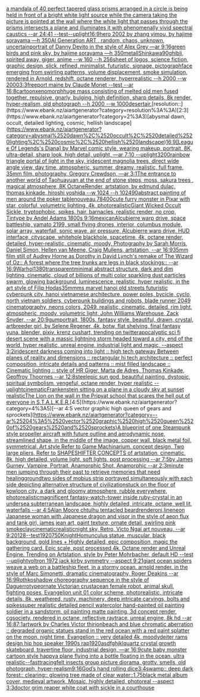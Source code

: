 [a mandala of 40 perfect tapered glass prisms arranged in a circle is being held in front of a bright white light source while the camera taking the picture is pointed at the wall where the white light that passes through the prisms intersects a plane and illuminates it with phenomenally vivid spectral caustics --ar 24:41 --test](https://www.ebank.nz/aiartgenerator?category=a%2520mandala%2520of%252040%2520perfect%2520tapered%2520glass%2520prisms%2520arranged%2520in%2520a%2520circle%2520is%2520being%2520held%2520in%2520front%2520of%2520a%2520bright%2520white%2520light%2520source%2520while%2520the%2520camera%2520taking%2520the%2520picture%2520is%2520pointed%2520at%2520the%2520wall%2520where%2520the%2520white%2520light%2520that%2520passes%2520through%2520the%2520prisms%2520intersects%2520a%2520plane%2520and%2520illuminates%2520it%2520with%2520phenomenally%2520vivid%2520spectral%2520caustics%2520--ar%252024%3A41%2520--test)[--uplight](https://www.ebank.nz/aiartgenerator?category=--uplight)[16:9](https://www.ebank.nz/aiartgenerator?category=16%3A9)[hero 2002 by zhang yimou, by hajime sorayama —h 350](https://www.ebank.nz/aiartgenerator?category=hero%25202002%2520by%2520zhang%2520yimou%2C%2520by%2520hajime%2520sorayama%2520%E2%80%94h%2520350)[AI Generation ART , random, chaos, unknown, uncertain](https://www.ebank.nz/aiartgenerator?category=AI%2520Generation%2520ART%2520%2C%2520random%2C%2520chaos%2C%2520unknown%2C%2520uncertain)[portrait of Danny Devito in the style of Alex Grey —ar 9:16](https://www.ebank.nz/aiartgenerator?category=portrait%2520of%2520Danny%2520Devito%2520in%2520the%2520style%2520of%2520Alex%2520Grey%2520%E2%80%94ar%25209%3A16)[green birds and pink sky, by hajime sorayama —h 350](https://www.ebank.nz/aiartgenerator?category=green%2520birds%2520and%2520pink%2520sky%2C%2520by%2520hajime%2520sorayama%2520%E2%80%94h%2520350)[metall](https://www.ebank.nz/aiartgenerator?category=metall)[Shinkawa](https://www.ebank.nz/aiartgenerator?category=Shinkawa)[90](https://www.ebank.nz/aiartgenerator?category=90)[ghibli, spirited away, giger, anime --w 160 --h 256](https://www.ebank.nz/aiartgenerator?category=ghibli%2C%2520spirited%2520away%2C%2520giger%2C%2520anime%2520--w%2520160%2520--h%2520256)[sheet of logos, science fiction, graphic design, slick, refined, minimalist, futuristic, signage, pictograph](https://www.ebank.nz/aiartgenerator?category=sheet%2520of%2520logos%2C%2520science%2520fiction%2C%2520graphic%2520design%2C%2520slick%2C%2520refined%2C%2520minimalist%2C%2520futuristic%2C%2520signage%2C%2520pictograph)[face emerging from swirling patterns, volume displacement, smoke simulation, rendered in Arnold, redshift, octane renderer, hyperrealistic --h 2000 --w 2000](https://www.ebank.nz/aiartgenerator?category=face%2520emerging%2520from%2520swirling%2520patterns%2C%2520volume%2520displacement%2C%2520smoke%2520simulation%2C%2520rendered%2520in%2520Arnold%2C%2520redshift%2C%2520octane%2520renderer%2C%2520hyperrealistic%2520--h%25202000%2520--w%25202000)[3:3](https://www.ebank.nz/aiartgenerator?category=3%3A3)[freeport maine by Claude Monet --test --ar 16:8](https://www.ebank.nz/aiartgenerator?category=freeport%2520maine%2520by%2520Claude%2520Monet%2520--test%2520--ar%252016%3A8)[cartoon](https://www.ebank.nz/aiartgenerator?category=cartoon)[xenomorph](https://www.ebank.nz/aiartgenerator?category=xenomorph)[huge mass consisting of melted old men fused together, repulsive, gnarly, bulging, high definition, sharp details, 8k render, hyper-realism, old photograph --h 2000 --w 1000](https://www.ebank.nz/aiartgenerator?category=huge%2520mass%2520consisting%2520of%2520melted%2520old%2520men%2520fused%2520together%2C%2520repulsive%2C%2520gnarly%2C%2520bulging%2C%2520high%2520definition%2C%2520sharp%2520details%2C%25208k%2520render%2C%2520hyper-realism%2C%2520old%2520photograph%2520--h%25202000%2520--w%25201000)[desert](https://www.ebank.nz/aiartgenerator?category=desert)[air.](https://www.ebank.nz/aiartgenerator?category=air.)[resolution::](https://www.ebank.nz/aiartgenerator?category=resolution%3A%3A)[2:3](https://www.ebank.nz/aiartgenerator?category=2%3A3)[abysmal dawn, occult, detailed lighting, cosmic, hellish landscape](https://www.ebank.nz/aiartgenerator?category=abysmal%2520dawn%2C%2520occult%2C%2520detailed%2520lighting%2C%2520cosmic%2C%2520hellish%2520landscape)[16:9](https://www.ebank.nz/aiartgenerator?category=16%3A9)[[League Of Legends's Diana] by Marvel comic style, wearing makeup, portrait, 8K, ultra-detail, sharp look, high detail, uplight, —ar 7:10 --uplight](https://www.ebank.nz/aiartgenerator?category=%5BLeague%2520Of%2520Legends%27s%2520Diana%5D%2520by%2520Marvel%2520comic%2520style%2C%2520wearing%2520makeup%2C%2520portrait%2C%25208K%2C%2520ultra-detail%2C%2520sharp%2520look%2C%2520high%2520detail%2C%2520uplight%2C%2520%E2%80%94ar%25207%3A10%2520--uplight)[3200](https://www.ebank.nz/aiartgenerator?category=3200)[rainbow triangle portal of light in the sky, iridescent magnolia trees, direct wide angle view, day time, atmospheric, summer, dreamy, realistic, full frame, 35mm film, photography, Gregory Crewdson, —ar 3:1](https://www.ebank.nz/aiartgenerator?category=rainbow%2520triangle%2520portal%2520of%2520light%2520in%2520the%2520sky%2C%2520iridescent%2520magnolia%2520trees%2C%2520direct%2520wide%2520angle%2520view%2C%2520day%2520time%2C%2520atmospheric%2C%2520summer%2C%2520dreamy%2C%2520realistic%2C%2520full%2520frame%2C%252035mm%2520film%2C%2520photography%2C%2520Gregory%2520Crewdson%2C%2520%E2%80%94ar%25203%3A1)[The entrance to another world of Taohuayuan at the end of stone steps, moss, sakura trees , magical atmosphere, 8K OctaneRender, artstation, by edmund dulac, thomas kinkade, hiroshi yoshida --w 1024 --h 1024](https://www.ebank.nz/aiartgenerator?category=The%2520entrance%2520to%2520another%2520world%2520of%2520Taohuayuan%2520at%2520the%2520end%2520of%2520stone%2520steps%2C%2520moss%2C%2520sakura%2520trees%2520%2C%2520magical%2520atmosphere%2C%25208K%2520OctaneRender%2C%2520artstation%2C%2520by%2520edmund%2520dulac%2C%2520thomas%2520kinkade%2C%2520hiroshi%2520yoshida%2520--w%25201024%2520--h%25201024)[90](https://www.ebank.nz/aiartgenerator?category=90)[abstract painting of men around the poker table](https://www.ebank.nz/aiartgenerator?category=abstract%2520painting%2520of%2520men%2520around%2520the%2520poker%2520table)[nouveau,](https://www.ebank.nz/aiartgenerator?category=nouveau%2C)[78](https://www.ebank.nz/aiartgenerator?category=78)[400](https://www.ebank.nz/aiartgenerator?category=400)[cute furry monster in Pixar with star, colorful, volumetric lighting, 4k, photorealistic](https://www.ebank.nz/aiartgenerator?category=cute%2520furry%2520monster%2520in%2520Pixar%2520with%2520star%2C%2520colorful%2C%2520volumetric%2520lighting%2C%25204k%2C%2520photorealistic)[Giant Wicked Occult Sickle, tryptophobic, spikes, hair, barnacles, realistic render, no crop, Tintype by Andel Adams 1800s 9:16](https://www.ebank.nz/aiartgenerator?category=Giant%2520Wicked%2520Occult%2520Sickle%2C%2520tryptophobic%2C%2520spikes%2C%2520hair%2C%2520barnacles%2C%2520realistic%2520render%2C%2520no%2520crop%2C%2520Tintype%2520by%2520Andel%2520Adams%25201800s%25209%3A16)[mexican](https://www.ebank.nz/aiartgenerator?category=mexican)[Alcubierre warp drive, space battleship, yamato 2199, small flying drones, interior, columbus module, solar array, waterfall, sonic wave, air pressure, Alcubierre warp drive, HUD interface, cityscape, whitehole blackhole, spacetime, 4k, octane render, detailed, hyper-realistic, cinematic, moody, Photography by Sarah Morris, Daniel Simon, Hellen van Meene, Craig Mullens, artstation, --ar 16:9](https://www.ebank.nz/aiartgenerator?category=Alcubierre%2520warp%2520drive%2C%2520space%2520battleship%2C%2520yamato%25202199%2C%2520small%2520flying%2520drones%2C%2520interior%2C%2520columbus%2520module%2C%2520solar%2520array%2C%2520waterfall%2C%2520sonic%2520wave%2C%2520air%2520pressure%2C%2520Alcubierre%2520warp%2520drive%2C%2520HUD%2520interface%2C%2520cityscape%2C%2520whitehole%2520blackhole%2C%2520spacetime%2C%25204k%2C%2520octane%2520render%2C%2520detailed%2C%2520hyper-realistic%2C%2520cinematic%2C%2520moody%2C%2520Photography%2520by%2520Sarah%2520Morris%2C%2520Daniel%2520Simon%2C%2520Hellen%2520van%2520Meene%2C%2520Craig%2520Mullens%2C%2520artstation%2C%2520--ar%252016%3A9)[35mm film still of Audrey Horne as Dorothy in David Lynch's remake of The Wizard of Oz:: A forest where the tree trunks are legs in black stockings:: --ar 16:9](https://www.ebank.nz/aiartgenerator?category=35mm%2520film%2520still%2520of%2520Audrey%2520Horne%2520as%2520Dorothy%2520in%2520David%2520Lynch%27s%2520remake%2520of%2520The%2520Wizard%2520of%2520Oz%3A%3A%2520A%2520forest%2520where%2520the%2520tree%2520trunks%2520are%2520legs%2520in%2520black%2520stockings%3A%3A%2520--ar%252016%3A9)[Warhol](https://www.ebank.nz/aiartgenerator?category=Warhol)[1380](https://www.ebank.nz/aiartgenerator?category=1380)[transparent](https://www.ebank.nz/aiartgenerator?category=transparent)[minimal abstract structure, dark and dim lighting, cinematic, cloud of billions of multi color sparkling dust particles swarm, glowing background, luminescence, realistic, hyper realistic, in the art style of Filip Hodas](https://www.ebank.nz/aiartgenerator?category=minimal%2520abstract%2520structure%2C%2520dark%2520and%2520dim%2520lighting%2C%2520cinematic%2C%2520cloud%2520of%2520billions%2520of%2520multi%2520color%2520sparkling%2520dust%2520particles%2520swarm%2C%2520glowing%2520background%2C%2520luminescence%2C%2520realistic%2C%2520hyper%2520realistic%2C%2520in%2520the%2520art%2520style%2520of%2520Filip%2520Hodas)[35mm](https://www.ebank.nz/aiartgenerator?category=35mm)[ms marvel hanoi old streets futuristic cyberpunk city, hanoi vietnamese architecture, power poles, bycicle, cyclo, north vietnam soldiers, cyberpunk buildings and robots, blade runner 2049 cinematography, neons colors, 2049, realistic, cinematic, detailed, rim light, atmospheric, moody, volumetric light, John Williams Warehouse, Zack Snyder, --ar 20:9](https://www.ebank.nz/aiartgenerator?category=ms%2520marvel%2520hanoi%2520old%2520streets%2520futuristic%2520cyberpunk%2520city%2C%2520hanoi%2520vietnamese%2520architecture%2C%2520power%2520poles%2C%2520bycicle%2C%2520cyclo%2C%2520north%2520vietnam%2520soldiers%2C%2520cyberpunk%2520buildings%2520and%2520robots%2C%2520blade%2520runner%25202049%2520cinematography%2C%2520neons%2520colors%2C%25202049%2C%2520realistic%2C%2520cinematic%2C%2520detailed%2C%2520rim%2520light%2C%2520atmospheric%2C%2520moody%2C%2520volumetric%2520light%2C%2520John%2520Williams%2520Warehouse%2C%2520Zack%2520Snyder%2C%2520--ar%252020%3A9)[gum](https://www.ebank.nz/aiartgenerator?category=gum)[portrait, 1800s, fantasy style, beautiful, drawn, crystal, artbreeder girl, by Selene Regener, 4k, botw, flat shelving, final fantasy yuna, blender, pixiv, krenz cushart, trending on twitter](https://www.ebank.nz/aiartgenerator?category=portrait%2C%25201800s%2C%2520fantasy%2520style%2C%2520beautiful%2C%2520drawn%2C%2520crystal%2C%2520artbreeder%2520girl%2C%2520by%2520Selene%2520Regener%2C%25204k%2C%2520botw%2C%2520flat%2520shelving%2C%2520final%2520fantasy%2520yuna%2C%2520blender%2C%2520pixiv%2C%2520krenz%2520cushart%2C%2520trending%2520on%2520twitter)[apocalyptic sci fi desert scene with a massic lightning storm headed toward a city, end of the world, hyper realistic, unreal engine, industrial light and magic, --aspect 3:2](https://www.ebank.nz/aiartgenerator?category=apocalyptic%2520sci%2520fi%2520desert%2520scene%2520with%2520a%2520massic%2520lightning%2520storm%2520headed%2520toward%2520a%2520city%2C%2520end%2520of%2520the%2520world%2C%2520hyper%2520realistic%2C%2520unreal%2520engine%2C%2520industrial%2520light%2520and%2520magic%2C%2520--aspect%25203%3A2)[iridescent darkness coming into light :: high tech gateway Between planes of reality and dimensions :: rectangular hi tech architecture :: perfect composition, intricate details and patterns :: mist filled landscape :: Cinematic lighting :: style of HR Giger, Marta de Adres, Thomas Kinkade, Geoffroy Thoornes --ar 12:8](https://www.ebank.nz/aiartgenerator?category=iridescent%2520darkness%2520coming%2520into%2520light%2520%3A%3A%2520high%2520tech%2520gateway%2520Between%2520planes%2520of%2520reality%2520and%2520dimensions%2520%3A%3A%2520rectangular%2520hi%2520tech%2520architecture%2520%3A%3A%2520perfect%2520composition%2C%2520intricate%2520details%2520and%2520patterns%2520%3A%3A%2520mist%2520filled%2520landscape%2520%3A%3A%2520Cinematic%2520lighting%2520%3A%3A%2520style%2520of%2520HR%2520Giger%2C%2520Marta%2520de%2520Adres%2C%2520Thomas%2520Kinkade%2C%2520Geoffroy%2520Thoornes%2520--ar%252012%3A8)[steel](https://www.ebank.nz/aiartgenerator?category=steel)[epic sun god, beautiful painting, dystopic, spiritual symbolism, vengeful, octane render, hyper realistic --uplight](https://www.ebank.nz/aiartgenerator?category=epic%2520sun%2520god%2C%2520beautiful%2520painting%2C%2520dystopic%2C%2520spiritual%2520symbolism%2C%2520vengeful%2C%2520octane%2520render%2C%2520hyper%2520realistic%2520--uplight)[cinematic](https://www.ebank.nz/aiartgenerator?category=cinematic)[Frankenstein sitting on a plane in a cloudy sky at sunset realistic](https://www.ebank.nz/aiartgenerator?category=Frankenstein%2520sitting%2520on%2520a%2520plane%2520in%2520a%2520cloudy%2520sky%2520at%2520sunset%2520realistic)[The Lion on the wall in the Pripyat school that scares the hell out of everyone in S.T.A.L.K.E.R.](https://www.ebank.nz/aiartgenerator?category=The%2520Lion%2520on%2520the%2520wall%2520in%2520the%2520Pripyat%2520school%2520that%2520scares%2520the%2520hell%2520out%2520of%2520everyone%2520in%2520S.T.A.L.K.E.R.)[4:5](https://www.ebank.nz/aiartgenerator?category=4%3A5)[--ar 4:5 vector graphic high queen of gears and sprockets](https://www.ebank.nz/aiartgenerator?category=--ar%25204%3A5%2520vector%2520graphic%2520high%2520queen%2520of%2520gears%2520and%2520sprockets)[A blueprint of one Steampunk style propeller aircraft with future outline and aerodynamic nose, streamlined shape, in the middle of the image,  copper wall, black metal foil, symmetrical,  Art style Refer to Game Machinarium.  concept design, Two large pliers, Refer to SHAPESHIFTER CONCEPTS  of artstation, cinematic,  8k, high detailed,  volume light,  soft lights,  post processing    --ar 7:5](https://www.ebank.nz/aiartgenerator?category=A%2520blueprint%2520of%2520one%2520Steampunk%2520style%2520propeller%2520aircraft%2520with%2520future%2520outline%2520and%2520aerodynamic%2520nose%2C%2520streamlined%2520shape%2C%2520in%2520the%2520middle%2520of%2520the%2520image%2C%2520%2520copper%2520wall%2C%2520black%2520metal%2520foil%2C%2520symmetrical%2C%2520%2520Art%2520style%2520Refer%2520to%2520Game%2520Machinarium.%2520%2520concept%2520design%2C%2520Two%2520large%2520pliers%2C%2520Refer%2520to%2520SHAPESHIFTER%2520CONCEPTS%2520%2520of%2520artstation%2C%2520cinematic%2C%2520%25208k%2C%2520high%2520detailed%2C%2520%2520volume%2520light%2C%2520%2520soft%2520lights%2C%2520%2520post%2520processing%2520%2520%2520%2520--ar%25207%3A5)[by James Gurney, Vampire, Portrait, Anamorphic Shot, Anamorphic --ar 2:3](https://www.ebank.nz/aiartgenerator?category=by%2520James%2520Gurney%2C%2520Vampire%2C%2520Portrait%2C%2520Anamorphic%2520Shot%2C%2520Anamorphic%2520--ar%25202%3A3)[minute men jumping through their past to retrieve memories that need healing](https://www.ebank.nz/aiartgenerator?category=minute%2520men%2520jumping%2520through%2520their%2520past%2520to%2520retrieve%2520memories%2520that%2520need%2520healing)[ground](https://www.ebank.nz/aiartgenerator?category=ground)[two sides of mobius strip portrayed simultaneously with each side depicting alternative structure of civilization](https://www.ebank.nz/aiartgenerator?category=two%2520sides%2520of%2520mobius%2520strip%2520portrayed%2520simultaneously%2520with%2520each%2520side%2520depicting%2520alternative%2520structure%2520of%2520civilization)[stuck on the floor of kowloon city, a dark and gloomy atmosphere, rubble everywhere, photorealistic](https://www.ebank.nz/aiartgenerator?category=stuck%2520on%2520the%2520floor%2520of%2520kowloon%2520city%2C%2520a%2520dark%2520and%2520gloomy%2520atmosphere%2C%2520rubble%2520everywhere%2C%2520photorealistic)[magnificent fantasy-watch-tower inside ruby-crystal in an undersea subterranean landscape, highly detailed, intricate, octane, well lit, waterfalls --ar 4:5](https://www.ebank.nz/aiartgenerator?category=magnificent%2520fantasy-watch-tower%2520inside%2520ruby-crystal%2520in%2520an%2520undersea%2520subterranean%2520landscape%2C%2520highly%2520detailed%2C%2520intricate%2C%2520octane%2C%2520well%2520lit%2C%2520waterfalls%2520--ar%25204%3A5)[Alan Moore chtulhu tentacled beard](https://www.ebank.nz/aiartgenerator?category=Alan%2520Moore%2520chtulhu%2520tentacled%2520beard)[render](https://www.ebank.nz/aiartgenerator?category=render)[oni,line](https://www.ebank.nz/aiartgenerator?category=oni%2Cline)[neon Japanese woman with Japanese dragon and visor in the style of aeon flux and tank girl, james jean art, paint texture, ornate detail, swirling pink smoke](https://www.ebank.nz/aiartgenerator?category=neon%2520Japanese%2520woman%2520with%2520Japanese%2520dragon%2520and%2520visor%2520in%2520the%2520style%2520of%2520aeon%2520flux%2520and%2520tank%2520girl%2C%2520james%2520jean%2520art%2C%2520paint%2520texture%2C%2520ornate%2520detail%2C%2520swirling%2520pink%2520smoke)[clay](https://www.ebank.nz/aiartgenerator?category=clay)[cinematic](https://www.ebank.nz/aiartgenerator?category=cinematic)[realistic](https://www.ebank.nz/aiartgenerator?category=realistic)[night sky, Retro, Victo Ngai art nouveau,  --ar 9:20](https://www.ebank.nz/aiartgenerator?category=night%2520sky%2C%2520Retro%2C%2520Victo%2520Ngai%2520art%2520nouveau%2C%2520%2520--ar%25209%3A20)[128](https://www.ebank.nz/aiartgenerator?category=128)[--test](https://www.ebank.nz/aiartgenerator?category=--test)[1920](https://www.ebank.nz/aiartgenerator?category=1920)[750](https://www.ebank.nz/aiartgenerator?category=750)[Knight](https://www.ebank.nz/aiartgenerator?category=Knight)[Homunculus statue, muscular, black background, gold lines + Highly detailed, epic composition, magic the gathering card. Epic scale, post processed 4k, Octane render and Unreal Engine. Trending on Artstation, style by Peter Mohrbacher, default HD --test --uplight](https://www.ebank.nz/aiartgenerator?category=Homunculus%2520statue%2C%2520muscular%2C%2520black%2520background%2C%2520gold%2520lines%2520%2B%2520Highly%2520detailed%2C%2520epic%2520composition%2C%2520magic%2520the%2520gathering%2520card.%2520Epic%2520scale%2C%2520post%2520processed%25204k%2C%2520Octane%2520render%2520and%2520Unreal%2520Engine.%2520Trending%2520on%2520Artstation%2C%2520style%2520by%2520Peter%2520Mohrbacher%2C%2520default%2520HD%2520--test%2520--uplight)[voltron 1972 jack kirby symmetry --aspect 9:21](https://www.ebank.nz/aiartgenerator?category=voltron%25201972%2520jack%2520kirby%2520symmetry%2520--aspect%25209%3A21)[giant ocean spiders weave a web on a battleship fleet, in a stormy ocean. arnold render. in the style of Marc Simonetti, dramatic cinematography, Roger Deakins --ar 16:9](https://www.ebank.nz/aiartgenerator?category=giant%2520ocean%2520spiders%2520weave%2520a%2520web%2520on%2520a%2520battleship%2520fleet%2C%2520in%2520a%2520stormy%2520ocean.%2520arnold%2520render.%2520in%2520the%2520style%2520of%2520Marc%2520Simonetti%2C%2520dramatic%2520cinematography%2C%2520Roger%2520Deakins%2520--ar%252016%3A9)[Rothko](https://www.ebank.nz/aiartgenerator?category=Rothko)[shadow choreography sequence in the style of Daguerrotype](https://www.ebank.nz/aiartgenerator?category=shadow%2520choreography%2520sequence%2520in%2520the%2520style%2520of%2520Daguerrotype)[ornate Victorian crustacean female robot, animal skull, fighting poses, Evangelion unit 01 color scheme, photorealistic, intricate details, 8k, weathered, rusty, machinery, deep intricate carvings, bolts and spikes](https://www.ebank.nz/aiartgenerator?category=ornate%2520Victorian%2520crustacean%2520female%2520robot%2C%2520animal%2520skull%2C%2520fighting%2520poses%2C%2520Evangelion%2520unit%252001%2520color%2520scheme%2C%2520photorealistic%2C%2520intricate%2520details%2C%25208k%2C%2520weathered%2C%2520rusty%2C%2520machinery%2C%2520deep%2520intricate%2520carvings%2C%2520bolts%2520and%2520spikes)[super realistic detailed pencil watercolor hand-painted oil painting soldier in a sandstorm, oil painting matte painting, 3d concept render, cgsociety, rendered in octane, reflective raytrace, unreal engine, 8k hd --ar 16:8](https://www.ebank.nz/aiartgenerator?category=super%2520realistic%2520detailed%2520pencil%2520watercolor%2520hand-painted%2520oil%2520painting%2520soldier%2520in%2520a%2520sandstorm%2C%2520oil%2520painting%2520matte%2520painting%2C%25203d%2520concept%2520render%2C%2520cgsociety%2C%2520rendered%2520in%2520octane%2C%2520reflective%2520raytrace%2C%2520unreal%2520engine%2C%25208k%2520hd%2520--ar%252016%3A8)[7:1](https://www.ebank.nz/aiartgenerator?category=7%3A1)[artwork by Charles Victor thirion](https://www.ebank.nz/aiartgenerator?category=artwork%2520by%2520Charles%2520Victor%2520thirion)[beach and blue chromatic aberration :: degraded organic statues stand in the red ocean with a red paint splatter on the moon, night time, Evangelion :: very detailed 4k, moody](https://www.ebank.nz/aiartgenerator?category=beach%2520and%2520blue%2520chromatic%2520aberration%2520%3A%3A%2520degraded%2520organic%2520statues%2520stand%2520in%2520the%2520red%2520ocean%2520with%2520a%2520red%2520paint%2520splatter%2520on%2520the%2520moon%2C%2520night%2520time%2C%2520Evangelion%2520%3A%3A%2520very%2520detailed%25204k%2C%2520moody)[deiter rams design hip hop speaker 1990s rap](https://www.ebank.nz/aiartgenerator?category=deiter%2520rams%2520design%2520hip%2520hop%2520speaker%25201990s%2520rap)[1920](https://www.ebank.nz/aiartgenerator?category=1920)[asdfghjkl](https://www.ebank.nz/aiartgenerator?category=asdfghjkl)[quartz crystal growth skateboard, travertine floor, industrial design, —ar 16:9](https://www.ebank.nz/aiartgenerator?category=quartz%2520crystal%2520growth%2520skateboard%2C%2520travertine%2520floor%2C%2520industrial%2520design%2C%2520%E2%80%94ar%252016%3A9)[cute baby monster cartoon style happy](https://www.ebank.nz/aiartgenerator?category=cute%2520baby%2520monster%2520cartoon%2520style%2520happy)[a plane flying into a bottle floating in the ocean, ultra realistic](https://www.ebank.nz/aiartgenerator?category=a%2520plane%2520flying%2520into%2520a%2520bottle%2520floating%2520in%2520the%2520ocean%2C%2520ultra%2520realistic)[--fast](https://www.ebank.nz/aiartgenerator?category=--fast)[tracing](https://www.ebank.nz/aiartgenerator?category=tracing)[felt insects group picture diorama, grotty, smells, old photograph, hyper-realism](https://www.ebank.nz/aiartgenerator?category=felt%2520insects%2520group%2520picture%2520diorama%2C%2520grotty%2C%2520smells%2C%2520old%2520photograph%2C%2520hyper-realism)[9:16](https://www.ebank.nz/aiartgenerator?category=9%3A16)[God’s hand rolling dice](https://www.ebank.nz/aiartgenerator?category=God%E2%80%99s%2520hand%2520rolling%2520dice)[3:4](https://www.ebank.nz/aiartgenerator?category=3%3A4)[swamp:: deep dark forest:: clearing:: glowing tree made of clear water::1.75](https://www.ebank.nz/aiartgenerator?category=swamp%3A%3A%2520deep%2520dark%2520forest%3A%3A%2520clearing%3A%3A%2520glowing%2520tree%2520made%2520of%2520clear%2520water%3A%3A1.75)[black metal album cover, medieval artwork, Mosaic, highly detailed, photoreal --aspect 3:3](https://www.ebank.nz/aiartgenerator?category=black%2520metal%2520album%2520cover%2C%2520medieval%2520artwork%2C%2520Mosaic%2C%2520highly%2520detailed%2C%2520photoreal%2520--aspect%25203%3A3)[doctor grim reaper white coat with sickle in a courthouse](https://www.ebank.nz/aiartgenerator?category=doctor%2520grim%2520reaper%2520white%2520coat%2520with%2520sickle%2520in%2520a%2520courthouse)